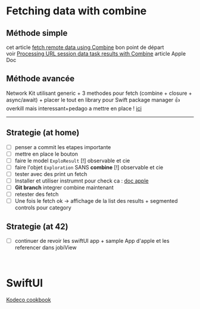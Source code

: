 # Fetching data with combine

## Méthode simple

cet article [fetch remote data using Combine](https://cedricbahirwe.hashnode.dev/fetch-remote-data-using-combine) bon point de départ  
voir [Processing URL session data task results with Combine](https://developer.apple.com/documentation/foundation/urlsession/processing_url_session_data_task_results_with_combine) article Apple Doc

## Méthode avancée

Network Kit utilisant generic + 3 methodes pour fetch (combine + closure + async/await) + placer le tout en library pour Swift package manager 👍 overkill mais interessant+pedago a mettre en place !
[ici](https://sabapathy7.medium.com/how-to-create-a-network-layer-for-your-ios-app-623f99161677)

---

## Strategie (at home)
 
- [ ] penser a commit les etapes importante
- [ ] mettre en place le bouton
- [ ] faire le model `ExploResult` [!] observable et cie
- [ ] faire l'objet `Exploration` SANS **combine** [!] observable et cie
- [ ] tester avec des print un fetch
- [ ] Installer et utiliser instrumnt pour check ca : [doc apple](https://developer.apple.com/documentation/foundation/url_loading_system/analyzing_http_traffic_with_instruments)
- [ ] **Git branch** integrer combine maintenant
- [ ] retester des fetch
- [ ] Une fois le fetch ok -> affichage de la list des results + segmented controls pour category

## Strategie (at 42)

- [ ] continuer de revoir les swiftUI app + sample App d'apple et les referencer dans jobiView

<br/>

# SwiftUI

[Kodeco cookbook](https://www.kodeco.com/books/swiftui-cookbook)